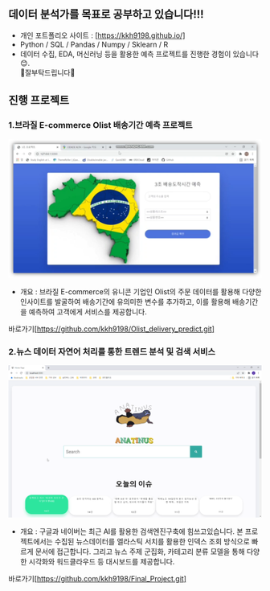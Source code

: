 ##  데이터 분석가를 목표로 공부하고 있습니다!!!
* 개인 포트폴리오 사이트 : [https://kkh9198.github.io/]<br>
* Python / SQL / Pandas / Numpy / Sklearn / R<br>
* 데이터 수집, EDA, 머신러닝 등을 활용한 예측 프로젝트를 진행한 경험이 있습니다😊.<br>
🙌잘부탁드립니다🙌<br>

## 진행 프로젝트<br>
### 1.브라질 E-commerce Olist 배송기간 예측 프로젝트<br>

![개요](./images/실행화면1.png)

* 개요 : 브라질 E-commerce의 유니콘 기업인 Olist의 주문 데이터를 활용해 다양한 인사이트를 발굴하여 배송기간에 유의미한 변수를 추가하고, 이를 활용해 배송기간을 예측하여 고객에게 서비스를 제공합니다. 

바로가기[https://github.com/kkh9198/Olist_delivery_predict.git]

### 2.뉴스 데이터 자연어 처리를 통한 트렌드 분석 및 검색 서비스
![개요](./images/실행화면2.png)

* 개요 : 구글과 네이버는 최근 AI를 활용한 검색엔진구축에 힘쓰고있습니다. 본 프로젝트에서는 수집된 뉴스데이터를 엘라스틱 서치를 활용한 인덱스 조회 방식으로 빠르게 문서에 접근합니다. 그리고 뉴스 주제 군집화, 카테고리 분류 모델을 통해 다양한 시각화와 워드클라우드 등 대시보드를 제공합니다.

바로가기[https://github.com/kkh9198/Final_Project.git]
